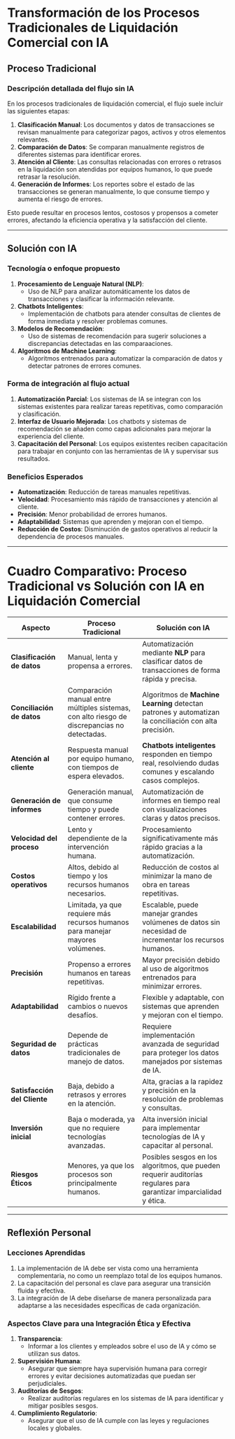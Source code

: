 # Transformación de los Procesos Tradicionales de Liquidación Comercial con IA

## Proceso Tradicional
### Descripción detallada del flujo sin IA
En los procesos tradicionales de liquidación comercial, el flujo suele incluir las siguientes etapas:

1. **Clasificación Manual**: Los documentos y datos de transacciones se revisan manualmente para categorizar pagos, activos y otros elementos relevantes.
2. **Comparación de Datos**: Se comparan manualmente registros de diferentes sistemas para identificar erores.
3. **Atención al Cliente**: Las consultas relacionadas con errores o retrasos en la liquidación son atendidas por equipos humanos, lo que puede retrasar la resolución.
4. **Generación de Informes**: Los reportes sobre el estado de las transacciones se generan manualmente, lo que consume tiempo y aumenta el riesgo de errores.

Esto puede resultar en procesos lentos, costosos y propensos a cometer errores, afectando la eficiencia operativa y la satisfacción del cliente.

---

## Solución con IA

### Tecnología o enfoque propuesto
1. **Procesamiento de Lenguaje Natural (NLP)**:
   - Uso de NLP para analizar automáticamente los datos de transacciones y clasificar la información relevante.
2. **Chatbots Inteligentes**:
   - Implementación de chatbots para atender consultas de clientes de forma inmediata y resolver problemas comunes.
3. **Modelos de Recomendación**:
   - Uso de sistemas de recomendación para sugerir soluciones a discrepancias detectadas en las comparaaciones.
4. **Algoritmos de Machine Learning**:
   - Algoritmos entrenados para automatizar la comparación de datos y detectar patrones de errores comunes.

### Forma de integración al flujo actual
1. **Automatización Parcial**: Los sistemas de IA se integran con los sistemas existentes para realizar tareas repetitivas, como comparación y clasificación.
2. **Interfaz de Usuario Mejorada**: Los chatbots y sistemas de recomendación se añaden como capas adicionales para mejorar la experiencia del cliente.
3. **Capacitación del Personal**: Los equipos existentes reciben capacitación para trabajar en conjunto con las herramientas de IA y supervisar sus resultados.

### Beneficios Esperados
- **Automatización**: Reducción de tareas manuales repetitivas.
- **Velocidad**: Procesamiento más rápido de transacciones y atención al cliente.
- **Precisión**: Menor probabilidad de errores humanos.
- **Adaptabilidad**: Sistemas que aprenden y mejoran con el tiempo.
- **Reducción de Costos**: Disminución de gastos operativos al reducir la dependencia de procesos manuales.

---

# Cuadro Comparativo: Proceso Tradicional vs Solución con IA en Liquidación Comercial

| **Aspecto**                  | **Proceso Tradicional**                                                                 | **Solución con IA**                                                                                                                   |
|-------------------------------|-----------------------------------------------------------------------------------------|---------------------------------------------------------------------------------------------------------------------------------------|
| **Clasificación de datos**   | Manual, lenta y propensa a errores.                                                     | Automatización mediante **NLP** para clasificar datos de transacciones de forma rápida y precisa.                                     |
| **Conciliación de datos**    | Comparación manual entre múltiples sistemas, con alto riesgo de discrepancias no detectadas. | Algoritmos de **Machine Learning** detectan patrones y automatizan la conciliación con alta precisión.                               |
| **Atención al cliente**      | Respuesta manual por equipo humano, con tiempos de espera elevados.                     | **Chatbots inteligentes** responden en tiempo real, resolviendo dudas comunes y escalando casos complejos.                           |
| **Generación de informes**   | Generación manual, que consume tiempo y puede contener errores.                         | Automatización de informes en tiempo real con visualizaciones claras y datos precisos.                                               |
| **Velocidad del proceso**    | Lento y dependiente de la intervención humana.                                           | Procesamiento significativamente más rápido gracias a la automatización.                                                             |
| **Costos operativos**        | Altos, debido al tiempo y los recursos humanos necesarios.                               | Reducción de costos al minimizar la mano de obra en tareas repetitivas.                                                              |
| **Escalabilidad**            | Limitada, ya que requiere más recursos humanos para manejar mayores volúmenes.           | Escalable, puede manejar grandes volúmenes de datos sin necesidad de incrementar los recursos humanos.                               |
| **Precisión**                | Propenso a errores humanos en tareas repetitivas.                                       | Mayor precisión debido al uso de algoritmos entrenados para minimizar errores.                                                       |
| **Adaptabilidad**            | Rígido frente a cambios o nuevos desafíos.                                              | Flexible y adaptable, con sistemas que aprenden y mejoran con el tiempo.                                                             |
| **Seguridad de datos**       | Depende de prácticas tradicionales de manejo de datos.                                  | Requiere implementación avanzada de seguridad para proteger los datos manejados por sistemas de IA.                                  |
| **Satisfacción del Cliente** | Baja, debido a retrasos y errores en la atención.                                       | Alta, gracias a la rapidez y precisión en la resolución de problemas y consultas.                                                    |
| **Inversión inicial**        | Baja o moderada, ya que no requiere tecnologías avanzadas.                               | Alta inversión inicial para implementar tecnologías de IA y capacitar al personal.                                                   |
| **Riesgos Éticos**           | Menores, ya que los procesos son principalmente humanos.                                | Posibles sesgos en los algoritmos, que pueden requerir auditorías regulares para garantizar imparcialidad y ética.                   |

---

## Reflexión Personal
### Lecciones Aprendidas
1. La implementación de IA debe ser vista como una herramienta complementaria, no como un reemplazo total de los equipos humanos.
2. La capacitación del personal es clave para asegurar una transición fluida y efectiva.
3. La integración de IA debe diseñarse de manera personalizada para adaptarse a las necesidades específicas de cada organización.

### Aspectos Clave para una Integración Ética y Efectiva
1. **Transparencia**:
   - Informar a los clientes y empleados sobre el uso de IA y cómo se utilizan sus datos.
2. **Supervisión Humana**:
   - Asegurar que siempre haya supervisión humana para corregir errores y evitar decisiones automatizadas que puedan ser perjudiciales.
3. **Auditorías de Sesgos**:
   - Realizar auditorías regulares en los sistemas de IA para identificar y mitigar posibles sesgos.
4. **Cumplimiento Regulatorio**:
   - Asegurar que el uso de IA cumple con las leyes y regulaciones locales y globales.
